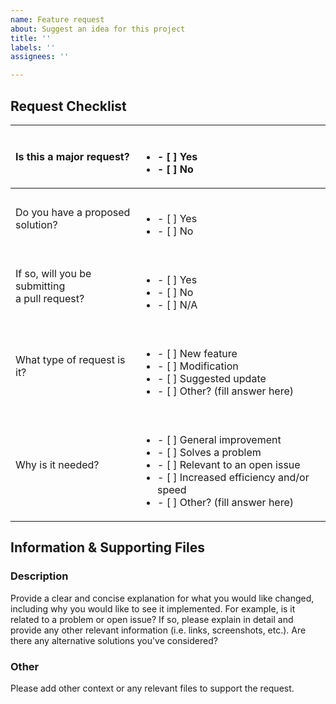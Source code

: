 ```yaml
---
name: Feature request
about: Suggest an idea for this project
title: ''
labels: ''
assignees: ''

---
```


## Request Checklist

Is this a major request? | <br/><ul><li>- [ ] Yes </li><li>- [ ] No</li></ul>
:---- | :----
Do you have a proposed <br/> solution? | <br/><ul><li>- [ ] Yes </li><li>- [ ] No</li></ul>
If so, will you be submitting <br/> a pull request? | <br/><ul><li>- [ ] Yes </li><li>- [ ] No</li><li>- [ ] N/A</li></ul>
What type of request is it? | <br/><ul><li>- [ ] New feature </li><li>- [ ] Modification </li><li>- [ ] Suggested update</li><li>- [ ] Other? (fill answer here)</li></ul>
Why is it needed? | <br/><ul><li>- [ ] General improvement</li><li>- [ ] Solves a problem </li><li>- [ ] Relevant to an open issue </li><li>- [ ] Increased efficiency and/or speed</li><li>- [ ] Other? (fill answer here)</li></ul>

## Information & Supporting Files

### Description

Provide a clear and concise explanation for what you would like changed, including why you would like to see it implemented. For example, is it related to a problem or open issue? If so, please explain in detail and provide any other relevant information (i.e. links, screenshots, etc.). Are there any alternative solutions you've considered?

### Other

Please add other context or any relevant files to support the request.

